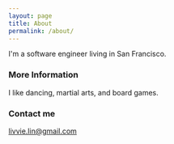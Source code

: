 ```yaml
---
layout: page
title: About
permalink: /about/
---
```


I'm a software engineer living in San Francisco.

### More Information

I like dancing, martial arts, and board games.

### Contact me

[livvie.lin@gmail.com](mailto:email@domain.com)